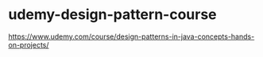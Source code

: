 # udemy-design-pattern-course
https://www.udemy.com/course/design-patterns-in-java-concepts-hands-on-projects/
